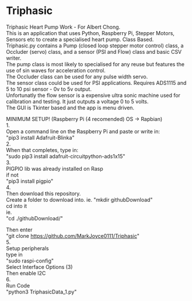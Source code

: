 # Triphasic
Triphasic Heart Pump Work - For Albert Chong.  
This is an application that uses Python, Raspberry Pi, Stepper Motors, Sensors etc to create a specialised heart pump. Class Based.  
Triphasic.py contains a Pump (closed loop stepper motor control) class, a Occluder (servo) class, and a sensor (PSI and Flow) class and basic CSV writer.  
The pump class is most likely to specialised for any reuse but features the use of sin waves for acceleration control.  
The Occluder class can be used for any pulse width servo.  
The sensor class could be used for PSI applications. Requires ADS1115 and 5 to 10 psi sensor - 0v to 5v output.  
Unfortunatly the flow sensor is a expensive ultra sonic machine used for calibration and testing. It just outputs a voltage 0 to 5 volts.  
The GUI is Tkinter based and the app is menu driven.  
  
  
MINIMUM SETUP! (Raspberry Pi (4 recomended) OS -> Rapbian)  
1.  
Open a command line on the Raspberry Pi and paste or write in:  
"pip3 install Adafruit-Blinka"  
2.  
When that completes, type in:  
"sudo pip3 install adafruit-circuitpython-ads1x15"  
3.  
PIGPIO lib was already installed on Rasp  
if not  
"pip3 install pigpio"  
4.  
Then download this repository.  
Create a folder to download into. 
ie. 
"mkdir githubDownload"  
cd into it  
ie.  
"cd ./githubDownload/"  

Then enter  
"git clone https://github.com/MarkJoyce0111/Triphasic"  
5.  
Setup peripherals  
type in  
"sudo raspi-config"  
Select Interface Options (3)  
Then enable I2C   
6.    
Run Code  
"python3 TriphasicData_1.py"  
